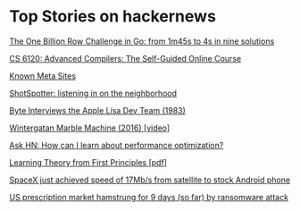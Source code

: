 # Top Stories on hackernews <br />
[The One Billion Row Challenge in Go: from 1m45s to 4s in nine solutions](https://benhoyt.com/writings/go-1brc/)

[CS 6120: Advanced Compilers: The Self-Guided Online Course](https://www.cs.cornell.edu/courses/cs6120/2023fa/self-guided/)

[Known Meta Sites](https://gitlab.com/J4YC33/metablock/-/blob/main/Meta.txt)

[ShotSpotter: listening in on the neighborhood](https://computer.rip/2024-03-01-listening-in-on-the-neighborhood.html)

[Byte Interviews the Apple Lisa Dev Team (1983)](https://computeradsfromthepast.substack.com/p/byte-interviews-the-apple-lisa-dev)

[Wintergatan Marble Machine (2016) [video]](https://www.youtube.com/watch?v=IvUU8joBb1Q)

[Ask HN: How can I learn about performance optimization?]()

[Learning Theory from First Principles [pdf]](https://www.di.ens.fr/%7Efbach/ltfp_book.pdf)

[SpaceX just achieved speed of 17Mb/s from satellite to stock Android phone](https://twitter.com/elonmusk/status/1764032892663906313)

[US prescription market hamstrung for 9 days (so far) by ransomware attack](https://arstechnica.com/security/2024/03/us-prescription-market-hamstrung-for-9-days-so-far-by-ransomware-attack/)
